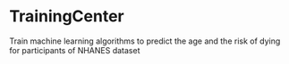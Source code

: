 # TrainingCenter
Train machine learning algorithms to predict the age and the risk of dying for participants of NHANES dataset
